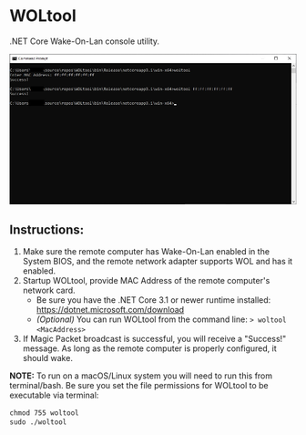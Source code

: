 # WOLtool
.NET Core Wake-On-Lan console utility.

![Alt text](Example.jpg)

## Instructions:

1) Make sure the remote computer has Wake-On-Lan enabled in the System BIOS, and the remote network adapter supports WOL and has it enabled.
2) Startup WOLtool, provide MAC Address of the remote computer's network card.
   - Be sure you have the .NET Core 3.1 or newer runtime installed: https://dotnet.microsoft.com/download
   - *(Optional)* You can run WOLtool from the command line: ```> woltool <MacAddress>```
3) If Magic Packet broadcast is successful, you will receive a "Success!" message. As long as the remote computer is properly configured, it should wake.

**NOTE:** To run on a macOS/Linux system you will need to run this from terminal/bash. Be sure you set the file permissions for WOLtool to be executable via terminal:
```
chmod 755 woltool
sudo ./woltool
```
